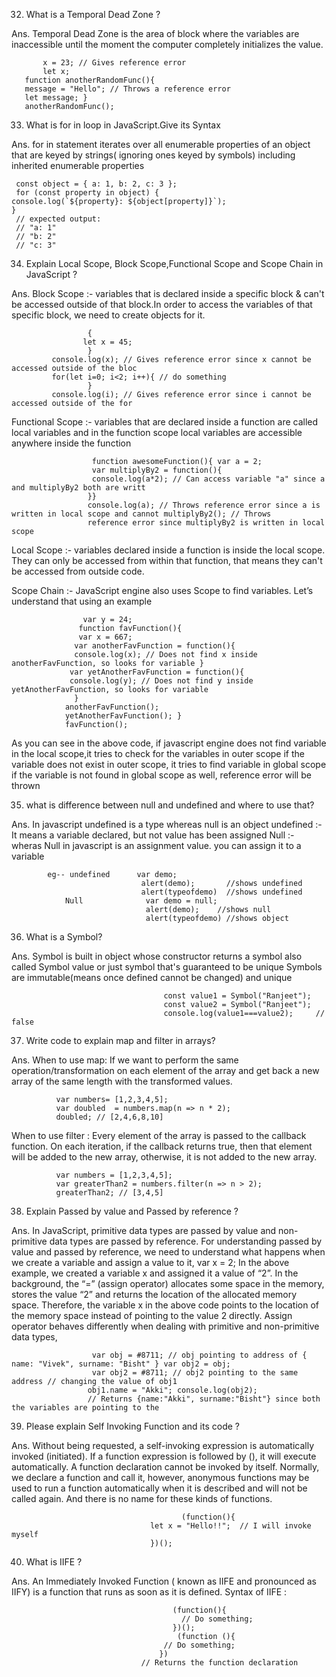 32. What is a Temporal Dead Zone ?

Ans. Temporal Dead Zone is the area of block where the variables are inaccessible until the moment the computer completely initializes 
     the value.
     
     
           x = 23; // Gives reference error
           let x;
       function anotherRandomFunc(){
       message = "Hello"; // Throws a reference error
       let message; }
       anotherRandomFunc();
     
33. What is for in loop in JavaScript.Give its Syntax

Ans. for in statement iterates over all enumerable properties of an object that are keyed by strings( ignoring ones keyed by symbols)
     including inherited enumerable properties
     
     const object = { a: 1, b: 2, c: 3 };
     for (const property in object) {
    console.log(`${property}: ${object[property]}`);
    }
     // expected output:
     // "a: 1"
     // "b: 2"
     // "c: 3"
     
34. Explain Local Scope, Block Scope,Functional Scope and Scope Chain in JavaScript ?

Ans. Block Scope :- variables that is declared inside a specific block & can't be accessed outside of that block.In order to access the 
                    variables of that specific block, we need to create objects for it.
                    
                     {
                    let x = 45;
                     }
             console.log(x); // Gives reference error since x cannot be accessed outside of the bloc
             for(let i=0; i<2; i++){ // do something
                     }
             console.log(i); // Gives reference error since i cannot be accessed outside of the for
             
 Functional Scope :- variables that are declared inside a function are called local variables and in the function scope local variables are
                     accessible anywhere inside the function
                     
                     
                      function awesomeFunction(){ var a = 2;
                      var multiplyBy2 = function(){
                      console.log(a*2); // Can access variable "a" since a and multiplyBy2 both are writt
                     }}
                     console.log(a); // Throws reference error since a is written in local scope and cannot multiplyBy2(); // Throws 
                     reference error since multiplyBy2 is written in local scope
                     
Local Scope :-     variables declared inside a function is inside the local scope. They can only be accessed from within that function, that 
                   means they can't be accessed from outside code.
                   
                   
Scope Chain :-     JavaScript engine also uses Scope to find variables. Let’s understand that using an example

                    var y = 24;
                   function favFunction(){
                   var x = 667;
                  var anotherFavFunction = function(){
                  console.log(x); // Does not find x inside anotherFavFunction, so looks for variable }
                 var yetAnotherFavFunction = function(){
                 console.log(y); // Does not find y inside yetAnotherFavFunction, so looks for variable
                  }
                anotherFavFunction();
                yetAnotherFavFunction(); }
                favFunction();
As you can see in the above code, if javascript engine does not find variable in the local scope,it tries to check for the variables in outer scope
if the variable does not exist in outer scope, it tries to find variable in global scope
if the variable is not found in global scope as well, reference error will be thrown

35. what is difference between null and undefined and where to use that?

Ans. In javascript undefined is a type whereas null is an object
     undefined :-It means a variable declared, but not value has been assigned
     Null :- wheras Null in javascript is an assignment value. you can assign it to a variable
     
            eg-- undefined      var demo;
                                 alert(demo);       //shows undefined
                                 alert(typeofdemo)  //shows undefined
                Null              var demo = null;
                                  alert(demo);    //shows null
                                  alert(typeofdemo) //shows object
 
36. What is a Symbol?

Ans. Symbol is built in object whose constructor returns a symbol also called Symbol value or just symbol that's guaranteed
     to be unique 
     Symbols are immutable(means once defined cannot be changed) and unique
                                         
                                      const value1 = Symbol("Ranjeet");
                                      const value2 = Symbol("Ranjeet");
                                      console.log(value1===value2);     // false
                                      
 37. Write code to explain map and filter in arrays?

Ans. When to use map: If we want to perform the same operation/transformation on each element of the array and get back a new array of 
     the same length with the transformed values.
     
              var numbers= [1,2,3,4,5];
              var doubled  = numbers.map(n => n * 2);
              doubled; // [2,4,6,8,10]
           
   When to use filter : Every element of the array is passed to the callback function. On each iteration, 
                        if the callback returns true, then that element will be added to the new array, otherwise, it is not added to the new array. 
                        
              var numbers = [1,2,3,4,5];
              var greaterThan2 = numbers.filter(n => n > 2);
              greaterThan2; // [3,4,5]       
              
 38. Explain Passed by value and Passed by reference ?

 Ans. In JavaScript, primitive data types are passed by value and non-primitive data types are passed by reference.
      For understanding passed by value and passed by reference, we need to understand what happens when we create a variable and assign a value to it,
                               var x = 2;
In the above example, we created a variable x and assigned it a value of “2”. In the background, the “=” (assign operator) allocates some space in the memory, stores the value “2” and returns the location of the allocated memory space. Therefore, the variable x in the above code points to the location of the memory space instead of pointing to the value 2 directly.
Assign operator behaves differently when dealing with primitive and non-primitive data types,  
 
                      var obj = #8711; // obj pointing to address of { name: "Vivek", surname: "Bisht" } var obj2 = obj;
                      var obj2 = #8711; // obj2 pointing to the same address // changing the value of obj1
                     obj1.name = "Akki"; console.log(obj2);
                     // Returns {name:"Akki", surname:"Bisht"} since both the variables are pointing to the
                     
 39. Please explain Self Invoking Function and its code ?
                     
Ans. Without being requested, a self-invoking expression is automatically invoked (initiated). If a function expression is followed by (), it will execute automatically. A function declaration cannot be invoked by itself.
Normally, we declare a function and call it, however, anonymous functions may be used to run a function automatically when it is described and will not be called again. And there is no name for these kinds of functions.
                                              
                                          (function(){
                                   let x = "Hello!!";  // I will invoke myself
                                   })();    
40. What is IIFE ?

Ans. An Immediately Invoked Function ( known as IIFE and pronounced as IIFY) is a function that runs as soon as it is defined.
     Syntax of IIFE :
                                        
                                        (function(){
                                          // Do something;
                                        })();
                                         (function (){
                                      // Do something;
                                     })
                                 // Returns the function declaration
                                              
                                 
                                 
                                 
                                 
                                 
              
